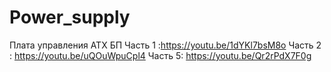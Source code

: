 # Power_supply
Плата управления ATX БП
Часть 1 :https://youtu.be/1dYKl7bsM8o
Часть 2 : https://youtu.be/uQOuWpuCpl4
Часть 5: https://youtu.be/Qr2rPdX7F0g
